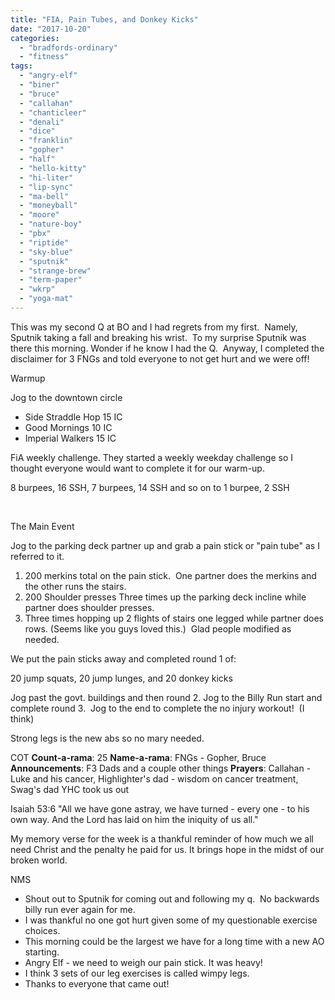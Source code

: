```yaml
---
title: "FIA, Pain Tubes, and Donkey Kicks"
date: "2017-10-20"
categories: 
  - "bradfords-ordinary"
  - "fitness"
tags: 
  - "angry-elf"
  - "biner"
  - "bruce"
  - "callahan"
  - "chanticleer"
  - "denali"
  - "dice"
  - "franklin"
  - "gopher"
  - "half"
  - "hello-kitty"
  - "hi-liter"
  - "lip-sync"
  - "ma-bell"
  - "moneyball"
  - "moore"
  - "nature-boy"
  - "pbx"
  - "riptide"
  - "sky-blue"
  - "sputnik"
  - "strange-brew"
  - "term-paper"
  - "wkrp"
  - "yoga-mat"
---
```


This was my second Q at BO and I had regrets from my first.  Namely, Sputnik taking a fall and breaking his wrist.  To my surprise Sputnik was there this morning. Wonder if he know I had the Q.  Anyway, I completed the disclaimer for 3 FNGs and told everyone to not get hurt and we were off!

Warmup 

Jog to the downtown circle

- Side Straddle Hop 15 IC
- Good Mornings 10 IC
- Imperial Walkers 15 IC

FiA weekly challenge. They started a weekly weekday challenge so I thought everyone would want to complete it for our warm-up.

8 burpees, 16 SSH, 7 burpees, 14 SSH and so on to 1 burpee, 2 SSH

 

The Main Event 

Jog to the parking deck partner up and grab a pain stick or "pain tube" as I referred to it.

1. 200 merkins total on the pain stick.  One partner does the merkins and the other runs the stairs.
2. 200 Shoulder presses Three times up the parking deck incline while partner does shoulder presses.
3. Three times hopping up 2 flights of stairs one legged while partner does rows. (Seems like you guys loved this.)  Glad people modified as needed.

We put the pain sticks away and completed round 1 of:

20 jump squats, 20 jump lunges, and 20 donkey kicks

Jog past the govt. buildings and then round 2. Jog to the Billy Run start and complete round 3.  Jog to the end to complete the no injury workout!  (I think)

Strong legs is the new abs so no mary needed.

COT **Count-a-rama**: 25 **Name-a-rama**: FNGs - Gopher, Bruce **Announcements**: F3 Dads and a couple other things **Prayers**: Callahan - Luke and his cancer, Highlighter's dad - wisdom on cancer treatment, Swag's dad YHC took us out

Isaiah 53:6 "All we have gone astray, we have turned - every one - to his own way. And the Lord has laid on him the iniquity of us all."

My memory verse for the week is a thankful reminder of how much we all need Christ and the penalty he paid for us. It brings hope in the midst of our broken world.

NMS

- Shout out to Sputnik for coming out and following my q.  No backwards billy run ever again for me.
- I was thankful no one got hurt given some of my questionable exercise choices.
- This morning could be the largest we have for a long time with a new AO starting.
- Angry Elf - we need to weigh our pain stick. It was heavy!
- I think 3 sets of our leg exercises is called wimpy legs.
- Thanks to everyone that came out!
